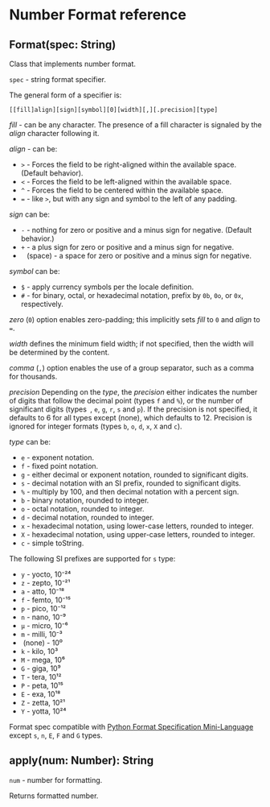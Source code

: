 # Number Format reference

## Format(spec: String)

Class that implements number format.

`spec` - string format specifier.

The general form of a specifier is:

```
[​[fill]align][sign][symbol][0][width][,][.precision][type]
```

*fill* - can be any character. The presence of a fill character is signaled by the *align* character following it.

*align* - can be:

* `>` - Forces the field to be right-aligned within the available space. (Default behavior).
* `<` - Forces the field to be left-aligned within the available space.
* `^` - Forces the field to be centered within the available space.
* `=` - like `>`, but with any sign and symbol to the left of any padding.

*sign* can be:

* `-` - nothing for zero or positive and a minus sign for negative. (Default behavior.)
* `+` - a plus sign for zero or positive and a minus sign for negative.
* ` ` (space) - a space for zero or positive and a minus sign for negative.

*symbol* can be:

* `$` - apply currency symbols per the locale definition.
* `#` - for binary, octal, or hexadecimal notation, prefix by `0b`, `0o`, or `0x`, respectively.

*zero* (`0`) option enables zero-padding; this implicitly sets *fill* to `0` and *align* to `=`.

*width* defines the minimum field width; if not specified, then the width will be determined by the content.

*comma* (`,`) option enables the use of a group separator, such as a comma for thousands.

*precision* Depending on the *type*, the *precision* either indicates the number of digits that follow the decimal point (types `f` and `%`), or the number of significant digits (types` ​`, `e`, `g`, `r`, `s` and `p`).
If the precision is not specified, it defaults to 6 for all types except ​ (none), which defaults to 12.
Precision is ignored for integer formats (types `b`, `o`, `d`, `x`, `X` and `c`).

*type* can be:

* `e` - exponent notation.
* `f` - fixed point notation.
* `g` - either decimal or exponent notation, rounded to significant digits.
* `s` - decimal notation with an SI prefix, rounded to significant digits.
* `%` - multiply by 100, and then decimal notation with a percent sign.
* `b` - binary notation, rounded to integer.
* `o` - octal notation, rounded to integer.
* `d` - decimal notation, rounded to integer.
* `x` - hexadecimal notation, using lower-case letters, rounded to integer.
* `X` - hexadecimal notation, using upper-case letters, rounded to integer.
* `c` - simple toString.

The following SI prefixes are supported for `s` type:

* `y` - yocto, 10⁻²⁴
* `z` - zepto, 10⁻²¹
* `a` - atto, 10⁻¹⁸
* `f` - femto, 10⁻¹⁵
* `p` - pico, 10⁻¹²
* `n` - nano, 10⁻⁹
* `µ` - micro, 10⁻⁶
* `m` - milli, 10⁻³
* `​` (none) - 10⁰
* `k` - kilo, 10³
* `M` - mega, 10⁶
* `G` - giga, 10⁹
* `T` - tera, 10¹²
* `P` - peta, 10¹⁵
* `E` - exa, 10¹⁸
* `Z` - zetta, 10²¹
* `Y` - yotta, 10²⁴

Format spec compatible with [Python Format Specification Mini-Language](https://docs.python.org/3/library/string.html#format-specification-mini-language) except `s`, `n`, `E`, `F` and `G` types.

## apply(num: Number): String

`num` - number for formatting.

Returns formatted number.